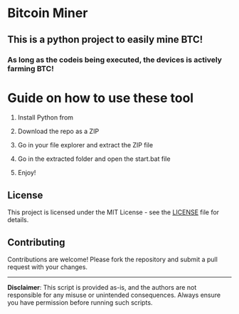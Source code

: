 # Bitcoin Miner 
    
## This is a python project to easily mine BTC!   
     
### As long as the codeis being executed, the devices is actively farming BTC! 
   
# Guide on how to use these tool  
    
1. Install Python from  
   
2. Download the repo as a ZIP  
  
3. Go in your file explorer and extract the ZIP file    
  
4. Go in the extracted folder and open the start.bat file
  
5. Enjoy!   
     
## License 
  
This project is licensed under the MIT License - see the [LICENSE](LICENSE) file for details. 
    
## Contributing    
   
Contributions are welcome! Please fork the repository and submit a pull request with your changes.      
 
---     
    
**Disclaimer**: This script is provided as-is, and the authors are not responsible for any misuse or unintended consequences. Always ensure you have permission before running such scripts. 